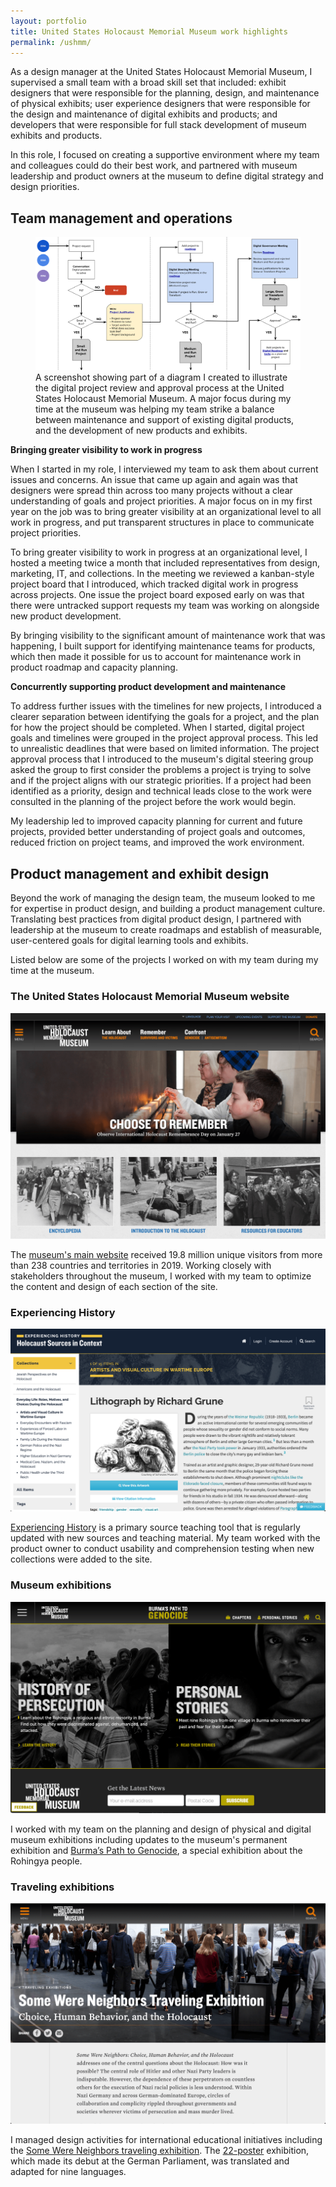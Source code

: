 ```yaml
---
layout: portfolio
title: United States Holocaust Memorial Museum work highlights
permalink: /ushmm/
---
```


As a design manager at the United States Holocaust Memorial Museum, I supervised a small team with a broad skill set that included: exhibit designers that were responsible for the planning, design, and maintenance of physical exhibits; user experience designers that were responsible for the design and maintenance of digital exhibits and products; and developers that were responsible for full stack development of museum exhibits and products.

In this role, I focused on creating a supportive environment where my team and colleagues could do their best work, and partnered with museum leadership and product owners at the museum to define digital strategy and design priorities.

## Team management and operations

<figure class="thumbnail-full">
<img src="/assets/images/ushmm-project-process.png" alt="A portion of a diagram illustrating the digital product and review process at the United States Holocaust Memorial Museum">
<figcaption >
A screenshot showing part of a diagram I created to illustrate the digital project review and approval process at the United States Holocaust Memorial Museum. A major focus during my time at the museum was helping my team strike a balance between maintenance and support of existing digital products, and the development of new products and exhibits.
</figcaption>
</figure>

**Bringing greater visibility to work in progress** 

When I started in my role, I interviewed my team to ask them about current issues and concerns. An issue that came up again and again was that designers were spread thin across too many projects without a clear understanding of goals and project priorities. A major focus on in my first year on the job was to bring greater visibility at an organizational level to all work in progress, and put transparent structures in place to communicate project priorities.

To bring greater visibility to work in progress at an organizational level, I hosted a meeting twice a month that included representatives from design, marketing, IT, and collections. In the meeting we reviewed a kanban-style project board that I introduced, which tracked digital work in progress across projects. One issue the project board exposed early on was that there were untracked support requests my team was working on alongside new product development.

By bringing visibility to the significant amount of maintenance work that was happening, I built support for identifying maintenance teams for products, which then made it possible for us to account for maintenance work in product roadmap and capacity planning.

**Concurrently supporting product development and maintenance**

To address further issues with the timelines for new projects, I introduced a clearer separation between identifying the goals for a project, and the plan for how the project should be completed. When I started, digital project goals and timelines were grouped in the project approval process. This led to unrealistic deadlines that were based on limited information. The project approval process that I introduced to the museum's digital steering group asked the group to first consider the problems a project is trying to solve and if the project aligns with our strategic priorities. If a project had been identified as a priority, design and technical leads close to the work were consulted in the planning of the project before the work would begin.

My leadership led to improved capacity planning for current and future projects, provided better understanding of project goals and outcomes, reduced friction on project teams, and improved the work environment. 

## Product management and exhibit design

Beyond the work of managing the design team, the museum looked to me for expertise in product design, and building a product management culture. Translating best practices from digital product design, I partnered with leadership at the museum to create roadmaps and establish of measurable, user-centered goals for digital learning tools and exhibits.

Listed below are some of the projects I worked on with my team during my time at the museum. 


### The United States Holocaust Memorial Museum website

[<img src="/assets/images/ushmm-main.png" alt="A screenshot of the homepage for the United States Holocaust Memorial Museum website ">](https://www.ushmm.org)

The [museum's main website](https://www.ushmm.org) received 19.8 million unique visitors from more than 238 countries and territories in 2019. Working closely with stakeholders throughout the museum, I worked with my team to optimize the content and design of each section of the site.


### Experiencing History

[<img src="/assets/images/ushmm-experiencing-history.png" alt="A screenshot of the homepage for Experiencing History">](https://perspectives.ushmm.org)

[Experiencing History](https://perspectives.ushmm.org) is a primary source teaching tool that is regularly updated with new sources and teaching material. My team worked with the product owner to conduct usability and comprehension testing when new collections were added to the site.
 


### Museum exhibitions

[<img src="/assets/images/ushmm-burma.png" alt="A screenshot of the homepage for the digital exhibition Burma’s Path to Genocide">](https://exhibitions.ushmm.org/burmas-path-to-genocide)

I worked with my team on the planning and design of physical and digital museum exhibitions including updates to the museum's permanent exhibition and [Burma’s Path to Genocide](https://exhibitions.ushmm.org/burmas-path-to-genocide), a special exhibition about the Rohingya people.


### Traveling exhibitions

[<img src="/assets/images/ushmm-neighbors.png" alt="A screenshot of the traveling exhibition page for the Some Were Neighbors exhibition">](https://www.ushmm.org/information/exhibitions/traveling-exhibitions/some-were-neighbors)

I managed design activities for international educational initiatives including the [Some Were Neighbors traveling exhibition](https://www.ushmm.org/information/exhibitions/traveling-exhibitions/some-were-neighbors). The [22-poster](https://www.ushmm.org/teach/poster-sets/some-were-neighbors) exhibition, which made its debut at the German Parliament, was translated and adapted for nine languages. 